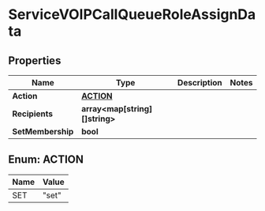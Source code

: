 

# ServiceVOIPCallQueueRoleAssignData


## Properties

| Name | Type | Description | Notes |
|------------ | ------------- | ------------- | -------------|
|**Action** | [**ACTION**](#ACTION) |  |  |
|**Recipients** | **array&lt;map[string][]string&gt;** |  |  |
|**SetMembership** | **bool** |  |  |



## Enum: ACTION

| Name | Value |
|---- | -----|
| SET | &quot;set&quot; |



